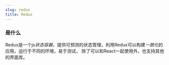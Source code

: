 ```yaml
---
slug: redux
title: Redux
---
```



### 是什么
Redux是一个js*状态容器*，提供可预测的状态管理，利用Redux可以构建*一致化*的应用，运行于不同的环境，易于测试，
除了可以和React一起使用外，也支持其他的界面库。
